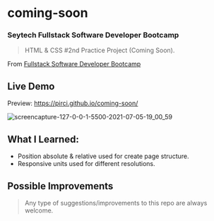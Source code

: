 # coming-soon

### Seytech Fullstack Software Developer Bootcamp

> HTML & CSS #2nd Practice Project (Coming Soon).

From [Fullstack Software Developer Bootcamp](https://www.seytech.co/)

## Live Demo

Preview: https://pirci.github.io/coming-soon/

![screencapture-127-0-0-1-5500-2021-07-05-19_00_59](https://user-images.githubusercontent.com/43238947/124502296-808cbb80-ddc3-11eb-86a2-44db5c46114a.png)

## What I Learned:

- Position absolute & relative used for create page structure.
- Responsive units used for different resolutions.

## Possible Improvements

> Any type of suggestions/improvements to this repo are always welcome.
